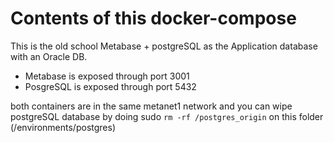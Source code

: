 Contents of this docker-compose
===============================


This is the old school Metabase + postgreSQL as the Application database with an Oracle DB.

- Metabase is exposed through port 3001
- PosgreSQL is exposed through port 5432

both containers are in the same metanet1 network and you can wipe postgreSQL database by doing sudo `rm -rf /postgres_origin` on this folder (/environments/postgres)